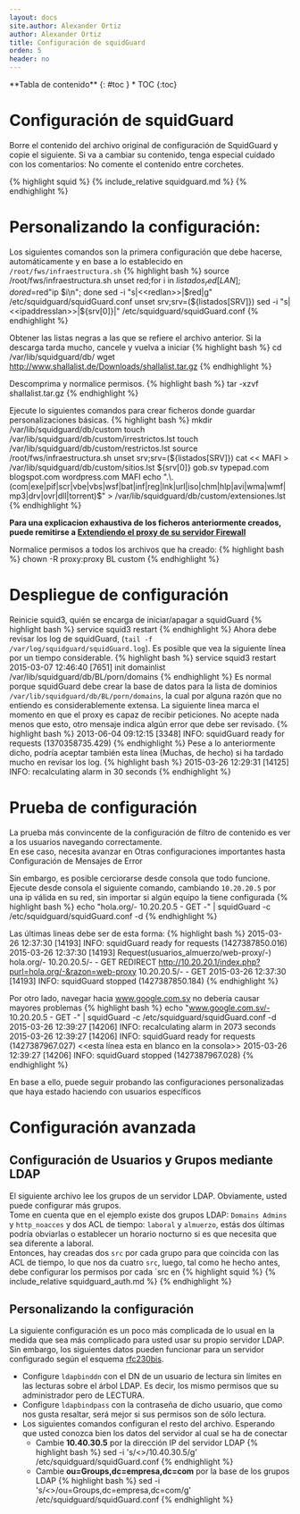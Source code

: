 ```yaml
---
layout: docs
site.author: Alexander Ortiz
author: Alexander Ortiz
title: Configuración de squidGuard
orden: 5
header: no
---
```


<div class="panel radius" markdown="1">
**Tabla de contenido**
{: #toc }
*  TOC
{:toc}
</div>

# Configuración de squidGuard
Borre el contenido del archivo original de configuración de SquidGuard y copie el siguiente.
Si va a cambiar su contenido, tenga especial cuidado con los comentarios: No comente el contenido entre corchetes.

{% highlight squid %}
{% include_relative squidguard.md %}
{% endhighlight %}

# Personalizando la configuración: 
Los siguientes comandos son la primera configuración que debe hacerse, automáticamente y en base a lo establecido en `/root/fws/infraestructura.sh`
{% highlight bash %}
source /root/fws/infraestructura.sh
unset red;for i in ${listados_red[LAN]}; do red=$red"ip $i\n"; done
sed -i "s|<<redlan>>|$red|g" /etc/squidguard/squidGuard.conf 
unset srv;srv=(${listados[SRV]})
sed -i "s|<<ipaddresslan>>|${srv[0]}|" /etc/squidguard/squidGuard.conf
{% endhighlight %}

Obtener las listas negras a las que se refiere el archivo anterior. Si la descarga tarda mucho, cancele y vuelva a iniciar
{% highlight bash %}
cd /var/lib/squidguard/db/
wget http://www.shallalist.de/Downloads/shallalist.tar.gz 
{% endhighlight %}

Descomprima y normalice permisos. 
{% highlight bash %}
tar -xzvf shallalist.tar.gz
{% endhighlight %}

Ejecute lo siguientes comandos para crear ficheros donde guardar personalizaciones básicas.
{% highlight bash %}
mkdir /var/lib/squidguard/db/custom
touch /var/lib/squidguard/db/custom/irrestrictos.lst
touch /var/lib/squidguard/db/custom/restrictos.lst
source /root/fws/infraestructura.sh
unset srv;srv=(${listados[SRV]})
cat << MAFI > /var/lib/squidguard/db/custom/sitios.lst
${srv[0]}
gob.sv
typepad.com
blogspot.com
wordpress.com
MAFI
echo ".\.(com|exe|pif|scr|vbe|vbs|wsf|bat|inf|reg|lnk|url|iso|chm|hlp|avi|wma|wmf|mp3|drv|ovr|dll|torrent)$" > /var/lib/squidguard/db/custom/extensiones.lst
{% endhighlight %}

**Para una explicacion exhaustiva de los ficheros anteriormente creados, puede remitirse a [Extendiendo el proxy de su servidor Firewall]({{site.baseurl}}/manual/proxy)**

Normalice permisos a todos los archivos que ha creado:
{% highlight bash %}
chown -R proxy:proxy BL custom
{% endhighlight %}

# Despliegue de configuración
Reinicie squid3, quién se encarga de iniciar/apagar a squidGuard
{% highlight bash %}
service squid3 restart
{% endhighlight %}
Ahora debe revisar los log de squidGuard, (`tail -f /var/log/squidguard/squidGuard.log`).
Es posible que vea la siguiente línea por un tiempo considerable.
{% highlight bash %}
service squid3 restart
2015-03-07 12:46:40 [7651] init domainlist /var/lib/squidguard/db/BL/porn/domains 
{% endhighlight %}
Es normal porque squidGuard debe crear la base de datos para la lista de dominios `/var/lib/squidguard/db/BL/porn/domains`, la cual por alguna razón que no entiendo es considerablemente extensa.
La siguiente linea marca el momento en que el proxy es capaz de recibir peticiones. No acepte nada menos que esto, otro mensaje indica algún error que debe ser revisado.
{% highlight bash %}
2013-06-04 09:12:15 [3348] INFO: squidGuard ready for requests (1370358735.429)
{% endhighlight %}
Pese a lo anteriormente dicho, podría aceptar también esta línea (Muchas, de hecho) si ha tardado mucho en revisar los log.
{% highlight bash %}
2015-03-26 12:29:31 [14125] INFO: recalculating alarm in 30 seconds
{% endhighlight %}

# Prueba de configuración
La prueba más convincente de la configuración de filtro de contenido es ver a los usuarios navegando correctamente.  
En ese caso, necesita avanzar en Otras configuraciones importantes hasta Configuración de Mensajes de Error

Sin embargo, es posible cerciorarse desde consola que todo funcione. Ejecute desde consola el siguiente comando, cambiando `10.20.20.5` por una ip válida en su red, sin importar si algún equipo la tiene configurada
{% highlight bash %}
echo "hola.org/- 10.20.20.5 - GET -" | squidGuard -c /etc/squidguard/squidGuard.conf -d
{% endhighlight %}

Las últimas lineas debe ser de esta forma:
{% highlight bash %}
2015-03-26 12:37:30 [14193] INFO: squidGuard ready for requests (1427387850.016)
2015-03-26 12:37:30 [14193] Request(usuarios_almuerzo/web-proxy/-) hola.org/- 10.20.20.5/- - GET REDIRECT
http://10.20.20.1/index.php?purl=hola.org/-&razon=web-proxy 10.20.20.5/- - GET
2015-03-26 12:37:30 [14193] INFO: squidGuard stopped (1427387850.184)
{% endhighlight %}

Por otro lado, navegar hacia www.google.com.sv no debería causar mayores problemas
{% highlight bash %}
echo "www.google.com.sv/- 10.20.20.5 - GET -" | squidGuard -c /etc/squidguard/squidGuard.conf -d
2015-03-26 12:39:27 [14206] INFO: recalculating alarm in 2073 seconds
2015-03-26 12:39:27 [14206] INFO: squidGuard ready for requests (1427387967.027)
<<esta línea esta en blanco en la consola>>
2015-03-26 12:39:27 [14206] INFO: squidGuard stopped (1427387967.028)
{% endhighlight %}

En base a ello, puede seguir probando las configuraciones personalizadas que haya estado haciendo con usuarios específicos

# Configuración avanzada

## Configuración de Usuarios y Grupos mediante LDAP
El siguiente archivo lee los grupos de un servidor LDAP. Obviamente, usted puede configurar más grupos.  
Tome en cuenta que en el ejemplo existe dos grupos LDAP: `Domains Admins` y `http_noacces` y dos ACL de tiempo: `laboral` y `almuerzo`, estás dos últimas podría obviarlas o establecer un horario nocturno si es que necesita que sea diferente a laboral.  
Entonces, hay creadas dos `src` por cada grupo para que coincida con las ACL de tiempo, lo que nos da cuatro `src`, luego, tal como he hecho antes, debe configurar los permisos por cada `src en 
{% highlight squid %}
    {% include_relative squidguard_auth.md %}
{% endhighlight %}

## Personalizando la configuración  
La siguiente configuración es un poco más complicada de lo usual en la medida que sea más complicado para usted usar su propio servidor LDAP. Sin embargo, los siguientes datos pueden funcionar para un servidor configurado según el esquema [rfc230bis](http://www.padl.com/~lukeh/rfc2307bis.txt).

* Configure `ldapbinddn` con el DN de un usuario de lectura sin límites en las lecturas sobre el árbol LDAP. Es decir, los mismo permisos que su administrador pero de LECTURA.
* Configure `ldapbindpass` con la contraseña de dicho usuario, que como nos gusta resaltar, será mejor si sus permisos son de sólo lectura.
* Los siguientes comandos configuran el resto del archivo. Esperando que usted conozca bien los datos del servidor al cual se ha de conectar
  * Cambie **10.40.30.5** por la dirección IP del servidor LDAP
{% highlight bash %}
    sed -i 's/<<serverldap>>/10.40.30.5/g' /etc/squidguard/squidGuard.conf
{% endhighlight %}
  * Cambie **ou=Groups,dc=empresa,dc=com** por la base de los grupos LDAP
{% highlight bash %}
    sed -i 's/<<basegrupos>>/ou=Groups,dc=empresa,dc=com/g' /etc/squidguard/squidGuard.conf
{% endhighlight %}
